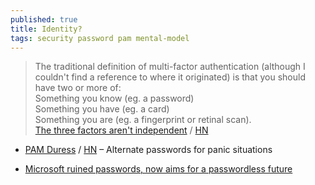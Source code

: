 ```yaml
---
published: true
title: Identity?
tags: security password pam mental-model
---
```

> The traditional definition of multi-factor authentication (although I couldn't find a reference to where  it originated) is that you should have two or more of:   
> Something you know (eg. a password)   
> Something you have (eg. a card)   
> Something you are (eg. a fingerprint or retinal scan).   
> [The three factors aren't independent](https://apenwarr.ca/log/20190114) / [HN](https://news.ycombinator.com/item?id=28720644)

- [	PAM Duress](https://github.com/nuvious/pam-duress) / [HN](https://news.ycombinator.com/item?id=28267975) – Alternate passwords for panic situations

- [Microsoft ruined passwords, now aims for a passwordless future](https://news.ycombinator.com/item?id=28598894)
